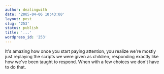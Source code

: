 ```yaml
---
author: dealingwith
date: '2005-04-06 10:43:00'
layout: post
slug: '253'
status: publish
title: '...'
wordpress_id: '253'
---
```


It's amazing how once you start paying attention, you realize we're mostly
just replaying the scripts we were given as children, responding exactly like
how we've been taught to respond. When with a few choices we don't have to do
that.


